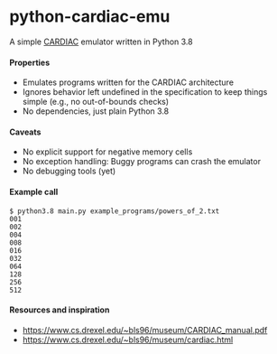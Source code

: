 # python-cardiac-emu
A simple [CARDIAC](https://en.wikipedia.org/wiki/CARDboard_Illustrative_Aid_to_Computation) emulator written in Python 3.8


#### Properties
* Emulates programs written for the CARDIAC architecture
* Ignores behavior left undefined in the specification to keep things simple (e.g., no out-of-bounds checks)
* No dependencies, just plain Python 3.8 


#### Caveats
* No explicit support for negative memory cells
* No exception handling: Buggy programs can crash the emulator 
* No debugging tools (yet)


#### Example call
```commandline
$ python3.8 main.py example_programs/powers_of_2.txt 
001
002
004
008
016
032
064
128
256
512
```


#### Resources and inspiration
* https://www.cs.drexel.edu/~bls96/museum/CARDIAC_manual.pdf
* https://www.cs.drexel.edu/~bls96/museum/cardiac.html